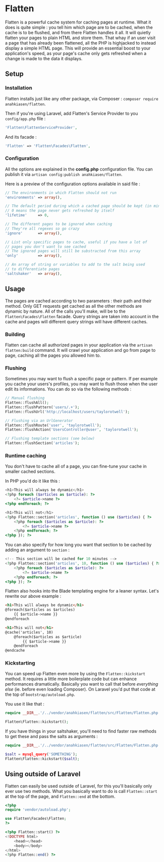 # Flatten

Flatten is a powerful cache system for caching pages at runtime.
What it does is quite simple : you tell him which page are to be cached, when the cache is to be flushed, and from there Flatten handles it all. It will quietly flatten your pages to plain HTML and store them. That whay if an user visit a page that has already been flattened, all the PHP is highjacked to instead display a simple HTML page.
This will provide an essential boost to your application's speed, as your page's cache only gets refreshed when a change is made to the data it displays.

## Setup

### Installation

Flatten installs just like any other package, via Composer : `composer require anahkiasen/flatten`.

Then if you're using Laravel, add Flatten's Service Provider to you `config/app.php` file :

```php
'Flatten\FlattenServiceProvider',
```

And its facade :

```php
'Flatten' => 'Flatten\Facades\Flatten',
```

### Configuration

All the options are explained in the **config.php** configuration file. You can publish it via `artisan config:publish anahkiasen/flatten`.

Here is a preview of the configuration options available in said file :

```php
// The environments in which Flatten should not run
'environments' => array(),

// The default period during which a cached page should be kept (in minutes)
// 0 means the page never gets refreshed by itself
'lifetime'     => 0,

// The different pages to be ignored when caching
// They're all regexes so go crazy
'ignore'       => array(),

// List only specific pages to cache, useful if you have a lot of
// pages you don't want to see cached
// The ignored pages will still be substracted from this array
'only'         => array(),

// An array of string or variables to add to the salt being used
// to differentiate pages
'saltshaker'   => array(),
```

## Usage

The pages are cached according to two parameters : their path and their method. Only GET requests get cached as all the other methods are dynamic by nature.
All of the calls you'll make, will be to the `Flatten\Facades\Flatten` facade.
Query strings are taken into account in the cache and pages will different query strings will have different caches.

### Building

Flatten can cache all authorized pages in your application via the `artisan flatten:build` command. It will crawl your application and go from page to page, caching all the pages you allowed him to.


### Flushing

Sometimes you may want to flush a specific page or pattern. If per example you cache your users's profiles, you may want to flush those when the user edit its informations.
You can do so via the following methods :

```php
// Manual flushing
Flatten::flushAll();
Flatten::flushPattern('users/.+');
Flatten::flushUrl('http://localhost/users/taylorotwell');

// Flushing via an UrlGenerator
Flatten::flushRoute('user', 'taylorotwell');
Flatten::flushAction('UsersController@user', 'taylorotwell');

// Flushing template sections (see below)
Flatten::flushSection('articles');
```

### Runtime caching

You don't have to cache all of a page, you can fine-tune your cache in smaller cached sections.

In PHP you'd do it like this :

```php
<h1>This will always be dynamic</h1>
<?php foreach ($articles as $article): ?>
	<?= $article->name ?>
<?php endforeach; ?>

<h1>This will not</h1>
<?php Flatten::section('articles', function () use ($articles) { ?>
	<?php foreach ($articles as $article): ?>
		<?= $article->name ?>
	<?php endforeach; ?>
<?php }); ?>
```

You can also specify for how long you want that section to be cached by adding an argument to `section` :

```php
<!-- This section will be cached for 10 minutes -->
<?php Flatten::section('articles', 10, function () use ($articles) { ?>
	<?php foreach ($articles as $article): ?>
		<?= $article->name ?>
	<?php endforeach; ?>
<?php }); ?>
```

Flatten also hooks into the Blade templating engine for a leaner syntax. Let's rewrite our above example :

```html
<h1>This will always be dynamic</h1>
@foreach($articles as $articles)
	{{ $article->name }}
@endforeach

<h1>This will not</h1>
@cache('articles', 10)
	@foreach($articles as $article)
		{{ $article->name }}
	@endforeach
@endcache
```

### Kickstarting

You can speed up Flatten even more by using the `Flatten::kickstart` method. It requires a little more boilerplate code but can enhance performances dramatically.
Basically you want to call that before _everything else_ (ie. before even loading Composer). On Laravel you'd put that code at the top of `bootstrap/autoload.php`.

You use it like that :

```php
require __DIR__.'/../vendor/anahkiasen/flatten/src/Flatten/Flatten.php';

Flatten\Flatten::kickstart();
```

If you have things in your saltshaker, you'll need to find faster raw methods to get these and pass the salts as arguments :

```php
require __DIR__.'/../vendor/anahkiasen/flatten/src/Flatten/Flatten.php';

$salt = mysql_query('SOMETHING');
Flatten\Flatten::kickstart($salt);
```

## Using outside of Laravel

Flatten can easily be used outside of Laravel, for this you'll basically only ever use two methods. What you basically want to do is call `Flatten::start` at the top of the page, and `Flatten::end` at the bottom.

```php
<?php
require 'vendor/autoload.php';

use Flatten\Facades\Flatten;
?>

<?php Flatten::start() ?>
<!DOCTYPE html>
	<head></head>
	<body></body>
</html>
<?php Flatten::end() ?>
```